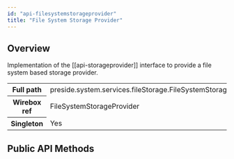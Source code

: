```yaml
---
id: "api-filesystemstorageprovider"
title: "File System Storage Provider"
---
```



## Overview




Implementation of the [[api-storageprovider]] interface to provide a file system based
storage provider.<div class="table-responsive"><table class="table table-condensed"><tr><th>Full path</th><td>preside.system.services.fileStorage.FileSystemStorageProvider</td></tr><tr><th>Wirebox ref</th><td>FileSystemStorageProvider</td></tr><tr><th>Singleton</th><td>Yes</td></tr></table></div>

## Public API Methods
